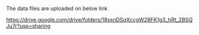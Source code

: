 The data files are uploaded on below link

https://drive.google.com/drive/folders/18xsnDSqXccgW28FK1g3_hRt_2BSQJu7r?usp=sharing

